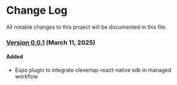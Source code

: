 # Change Log
All notable changes to this project will be documented in this file.

### [Version 0.0.1](https://github.com/CleverTap/clevertap-expo-plugin/releases/tag/0.0.1) (March 11, 2025)

#### Added
- Expo plugin to integrate clevertap-react-native sdk in managed workflow
